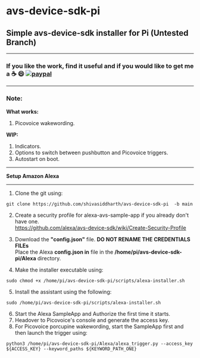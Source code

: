 # avs-device-sdk-pi

## Simple avs-device-sdk installer for Pi (Untested Branch)   

*******************************************************************************************************************************
### **If you like the work, find it useful and if you would like to get me a :coffee: :smile:** [![paypal](https://www.paypalobjects.com/en_US/i/btn/btn_donate_LG.gif)](https://www.paypal.com/cgi-bin/webscr?cmd=_s-xclick&hosted_button_id=7GH3YDCHZ36QN)  

*******************************************************************************************************************************
### Note:
**What works:**    
1. Picovoice wakewording.   

**WIP:**    
1. Indicators.   
2. Options to switch between pushbutton and Picovoice triggers.     
3. Autostart on boot.    

***************************************************************
**Setup Amazon Alexa**     
***************************************************************
1. Clone the git using:
```
git clone https://github.com/shivasiddharth/avs-device-sdk-pi  -b main    
```    
2. Create a security profile for alexa-avs-sample-app if you already don't have one.  
https://github.com/alexa/avs-device-sdk/wiki/Create-Security-Profile  

3. Download the **"config.json"** file.
**DO NOT RENAME THE CREDENTIALS FILEs**     
Place the Alexa **config.json in** file in the  **/home/pi/avs-device-sdk-pi/Alexa** directory.        

4. Make the installer executable using:
```
sudo chmod +x /home/pi/avs-device-sdk-pi/scripts/alexa-installer.sh  
```    
5. Install the assistant using the following:         
```
sudo /home/pi/avs-device-sdk-pi/scripts/alexa-installer.sh  
```      
6. Start the Alexa SampleApp and Authorize the first time it starts.    
7. Headover to Picovoice's console and generate the access key.   
8. For Picovoice porcupine wakewording, start the SampleApp first and then launch the trigger using:   
```    
python3 /home/pi/avs-device-sdk-pi/Alexa/alexa_trigger.py --access_key ${ACCESS_KEY} --keyword_paths ${KEYWORD_PATH_ONE}

